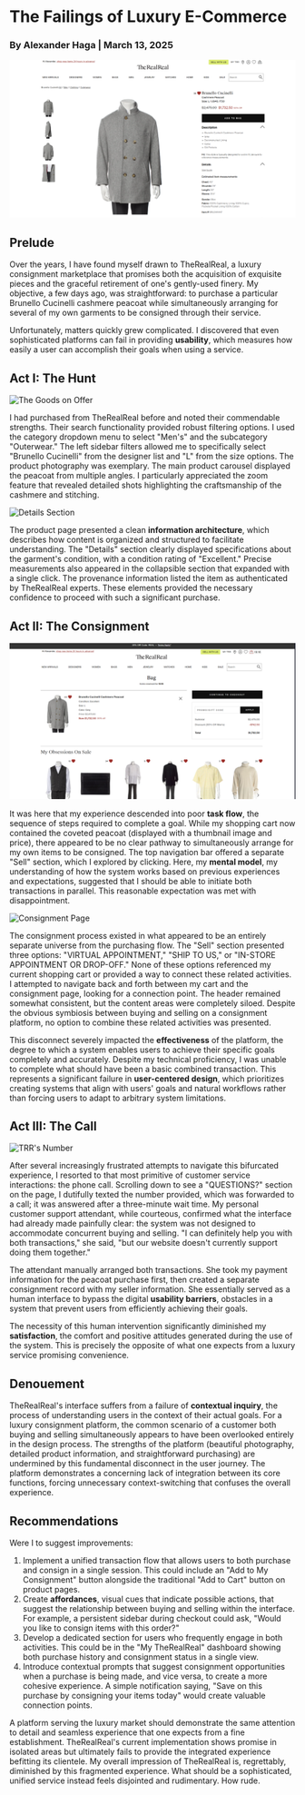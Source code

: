 # The Failings of Luxury E-Commerce

### By Alexander Haga | March 13, 2025

![The Peacoat in Question](image_2025-03-13_170502488.png)

## Prelude

Over the years, I have found myself drawn to TheRealReal, a luxury consignment marketplace that promises both the acquisition of exquisite pieces and the graceful retirement of one's gently-used finery. My objective, a few days ago, was straightforward: to purchase a particular Brunello Cucinelli cashmere peacoat while simultaneously arranging for several of my own garments to be consigned through their service.

Unfortunately, matters quickly grew complicated. I discovered that even sophisticated platforms can fail in providing **usability**, which measures how easily a user can accomplish their goals when using a service.

## Act I: The Hunt

![The Goods on Offer](https://github.com/user-attachments/assets/9f9a177b-4565-4df6-940d-2da4999f2a3c)


I had purchased from TheRealReal before and noted their commendable strengths. Their search functionality provided robust filtering options. I used the category dropdown menu to select "Men's" and the subcategory "Outerwear." The left sidebar filters allowed me to specifically select "Brunello Cucinelli" from the designer list and "L" from the size options.
The product photography was exemplary. The main product carousel displayed the peacoat from multiple angles. I particularly appreciated the zoom feature that revealed detailed shots highlighting the craftsmanship of the cashmere and stitching.

![Details Section](https://github.com/user-attachments/assets/ae587ec1-53c5-45c3-88e1-ea032f6d5321)


The product page presented a clean **information architecture**, which describes how content is organized and structured to facilitate understanding. The "Details" section clearly displayed specifications about the garment's condition, with a condition rating of "Excellent." Precise measurements also appeared in the collapsible section that expanded with a single click. The provenance information listed the item as authenticated by TheRealReal experts. These elements provided the necessary confidence to proceed with such a significant purchase.

## Act II: The Consignment

![The Shopping Cart](image_2025-03-13_170921350.png)

It was here that my experience descended into poor **task flow**, the sequence of steps required to complete a goal. While my shopping cart now contained the coveted peacoat (displayed with a thumbnail image and price), there appeared to be no clear pathway to simultaneously arrange for my own items to be consigned.
The top navigation bar offered a separate "Sell" section, which I explored by clicking. Here, my **mental model**, my understanding of how the system works based on previous experiences and expectations, suggested that I should be able to initiate both transactions in parallel. This reasonable expectation was met with disappointment.

![Consignment Page](https://github.com/user-attachments/assets/d679d562-abeb-462a-bedf-8389ce744b2c)


The consignment process existed in what appeared to be an entirely separate universe from the purchasing flow. The "Sell" section presented three options: "VIRTUAL APPOINTMENT," "SHIP TO US," or "IN-STORE APPOINTMENT OR DROP-OFF." None of these options referenced my current shopping cart or provided a way to connect these related activities. I attempted to navigate back and forth between my cart and the consignment page, looking for a connection point. The header remained somewhat consistent, but the content areas were completely siloed. Despite the obvious symbiosis between buying and selling on a consignment platform, no option to combine these related activities was presented.

This disconnect severely impacted the **effectiveness** of the platform, the degree to which a system enables users to achieve their specific goals completely and accurately. Despite my technical proficiency, I was unable to complete what should have been a basic combined transaction. This represents a significant failure in **user-centered design**, which prioritizes creating systems that align with users' goals and natural workflows rather than forcing users to adapt to arbitrary system limitations.

## Act III: The Call

![TRR's Number](https://github.com/user-attachments/assets/111b8466-11df-4c5a-93a8-7ecede8033f4)


After several increasingly frustrated attempts to navigate this bifurcated experience, I resorted to that most primitive of customer service interactions: the phone call. Scrolling down to see a "QUESTIONS?" section on the page, I dutifully texted the number provided, which was forwarded to a call; it was answered after a three-minute wait time. My personal customer support attendant, while courteous, confirmed what the interface had already made painfully clear: the system was not designed to accommodate concurrent buying and selling. "I can definitely help you with both transactions," she said, "but our website doesn't currently support doing them together."

The attendant manually arranged both transactions. She took my payment information for the peacoat purchase first, then created a separate consignment record with my seller information. She essentially served as a human interface to bypass the digital **usability barriers**, obstacles in a system that prevent users from efficiently achieving their goals.

The necessity of this human intervention significantly diminished my **satisfaction**, the comfort and positive attitudes generated during the use of the system. This is precisely the opposite of what one expects from a luxury service promising convenience.

## Denouement

TheRealReal's interface suffers from a failure of **contextual inquiry**, the process of understanding users in the context of their actual goals. For a luxury consignment platform, the common scenario of a customer both buying and selling simultaneously appears to have been overlooked entirely in the design process.
The strengths of the platform (beautiful photography, detailed product information, and straightforward purchasing) are undermined by this fundamental disconnect in the user journey. The platform demonstrates a concerning lack of integration between its core functions, forcing unnecessary context-switching that confuses the overall experience.

## Recommendations

Were I to suggest improvements:

1. Implement a unified transaction flow that allows users to both purchase and consign in a single session. This could include an "Add to My Consignment" button alongside the traditional "Add to Cart" button on product pages.
2. Create **affordances**, visual cues that indicate possible actions, that suggest the relationship between buying and selling within the interface. For example, a persistent sidebar during checkout could ask, "Would you like to consign items with this order?"
3. Develop a dedicated section for users who frequently engage in both activities. This could be in the "My TheRealReal" dashboard showing both purchase history and consignment status in a single view.
4. Introduce contextual prompts that suggest consignment opportunities when a purchase is being made, and vice versa, to create a more cohesive experience. A simple notification saying, "Save on this purchase by consigning your items today" would create valuable connection points.

A platform serving the luxury market should demonstrate the same attention to detail and seamless experience that one expects from a fine establishment. TheRealReal's current implementation shows promise in isolated areas but ultimately fails to provide the integrated experience befitting its clientele.
My overall impression of TheRealReal is, regrettably, diminished by this fragmented experience. What should be a sophisticated, unified service instead feels disjointed and rudimentary. How rude.

